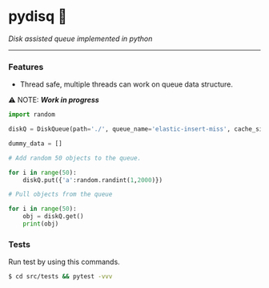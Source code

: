 # pydisq 🦦
 *Disk assisted queue implemented in python*

----

### Features
* Thread safe, multiple threads can work on queue data structure.



⚠️ NOTE:  ***Work in progress***

```python
import random

diskQ = DiskQueue(path='./', queue_name='elastic-insert-miss', cache_size=10)

dummy_data = []

# Add random 50 objects to the queue.

for i in range(50):
    diskQ.put({'a':random.randint(1,2000)})

# Pull objects from the queue

for i in range(50):
    obj = diskQ.get()
    print(obj)
```
### Tests
Run test by using this commands.
```bash
$ cd src/tests && pytest -vvv

```
